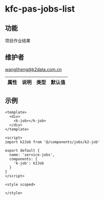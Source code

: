 # kfc-pas-jobs-list

## 功能
项目作业结果

## 维护者
wangliheng@k2data.com.cn

| 属性        | 说明     | 类型   | 默认值 |
| ----------- | -------- | ------ | ------ |

## 示例
```
<template>
  <div>
    <k-job></k-job>
  </div>
</template>

<script>
import k2Job from '@/components/jobs/k2-job'

export default {
  name: 'service-jobs',
  components: {
    'k-job': k2Job
  }
}
</script>

<style scoped>

</style>

